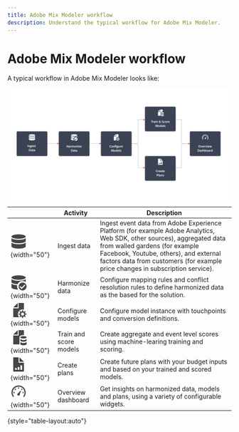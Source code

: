 ```yaml
---
title: Adobe Mix Modeler workflow
description: Understand the typical workflow for Adobe Mix Modeler.
---
```


# Adobe Mix Modeler workflow

A typical workflow in Adobe Mix Modeler looks like:

![Alt text](../assets/ApplicationWorkflow.svg)

|  | Activity | Description |
|---|---|---|
| ![Data](../assets/icons/Data.svg){width="50"} | Ingest data | Ingest event data from Adobe Experience Platform (for example Adobe Analytics, Web SDK, other sources), aggregated data from walled gardens (for example Facebook, Youtube, others), and external factors data from customers (for example price changes in subscription service). |
| ![DataCheck](../assets/icons/DataCheck.svg){width="50"} | Harmonize data | Configure mapping rules and conflict resolution rules to define harmonized data as the based for the solution. |
|  ![FileConfig](../assets/icons/FileGear.svg){width="50"} | Configure models | Configure model instance with touchpoints and conversion definitions. |
| ![FileData](../assets/icons/FileData.svg){width="50"}  | Train and score models | Create aggregate and event level scores using machine-learing training and scoring.  |
| ![FileChart](../assets/icons/FileChart.svg){width="50"} | Create plans |  Create future plans with your budget inputs and based on your trained and scored models. |
| ![Dashboard](../assets/icons/Dashboard.svg){width="50"} | Overview dashboard | Get insights on harmonized data, models and plans, using a variety of configurable widgets. |

{style="table-layout:auto"}

